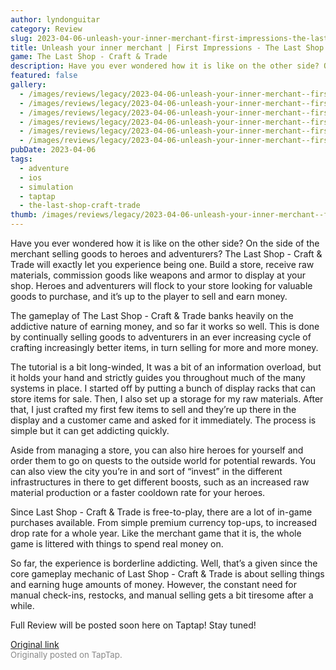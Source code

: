 ```yaml
---
author: lyndonguitar
category: Review
slug: 2023-04-06-unleash-your-inner-merchant-first-impressions-the-last-shop-craft-trade
title: Unleash your inner merchant | First Impressions - The Last Shop - Craft & Trade
game: The Last Shop - Craft & Trade
description: Have you ever wondered how it is like on the other side? On the side of the merchant selling goods to heroes and adventurers? The Last Shop - Craft & Trade will exactly let you experience being one. Build a store, receive raw materials, commission goods like weapons and armor to display at your shop. Heroes and adventurers will flock to your store looking for valuable goods to purchase, and it’s up to the player to sell and earn money.
featured: false
gallery:
  - /images/reviews/legacy/2023-04-06-unleash-your-inner-merchant--first-impressions---the-last-shop---craft--trade-0.avif
  - /images/reviews/legacy/2023-04-06-unleash-your-inner-merchant--first-impressions---the-last-shop---craft--trade-1.avif
  - /images/reviews/legacy/2023-04-06-unleash-your-inner-merchant--first-impressions---the-last-shop---craft--trade-2.avif
  - /images/reviews/legacy/2023-04-06-unleash-your-inner-merchant--first-impressions---the-last-shop---craft--trade-3.avif
  - /images/reviews/legacy/2023-04-06-unleash-your-inner-merchant--first-impressions---the-last-shop---craft--trade-4.avif
  - /images/reviews/legacy/2023-04-06-unleash-your-inner-merchant--first-impressions---the-last-shop---craft--trade-5.avif
pubDate: 2023-04-06
tags:
  - adventure
  - ios
  - simulation
  - taptap
  - the-last-shop-craft-trade
thumb: /images/reviews/legacy/2023-04-06-unleash-your-inner-merchant--first-impressions---the-last-shop---craft--trade-0.avif
---
```


Have you ever wondered how it is like on the other side? On the side of the merchant selling goods to heroes and adventurers? The Last Shop - Craft & Trade will exactly let you experience being one. Build a store, receive raw materials, commission goods like weapons and armor to display at your shop. Heroes and adventurers will flock to your store looking for valuable goods to purchase, and it’s up to the player to sell and earn money.

The gameplay of The Last Shop - Craft & Trade banks heavily on the addictive nature of earning money, and so far it works so well. This is done by continually selling goods to adventurers in an ever increasing cycle of crafting increasingly better items, in turn selling for more and more money.

The tutorial is a bit long-winded, It was a bit of an information overload, but it holds your hand and strictly guides you throughout much of the many systems in place. I started off by putting a bunch of display racks that can store items for sale. Then, I also set up a storage for my raw materials. After that, I just crafted my first few items to sell and they’re up there in the display and a customer came and asked for it immediately. The process is simple but it can get addicting quickly.

Aside from managing a store, you can also hire heroes for yourself and order them to go on quests to the outside world for potential rewards. You can also view the city you’re in and sort of “invest” in the different infrastructures in there to get different boosts, such as an increased raw material production or a faster cooldown rate for your heroes.

Since Last Shop - Craft & Trade is free-to-play, there are a lot of in-game purchases available. From simple premium currency top-ups, to increased drop rate for a whole year. Like the merchant game that it is, the whole game is littered with things to spend real money on.

So far, the experience is borderline addicting. Well, that’s a given since the core gameplay mechanic of  Last Shop - Craft & Trade is about selling things and earning huge amounts of money. However, the constant need for manual check-ins, restocks, and manual selling gets a bit tiresome after a while.

Full Review will be posted soon here on Taptap! Stay tuned!

[Original link](https://www.taptap.io/post/5027146)<br><span style="font-size: 0.95em; color: #888;">Originally posted on TapTap.</span>